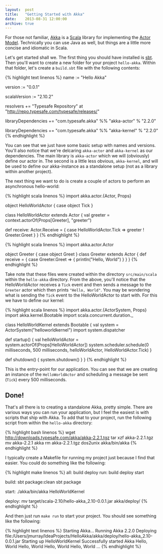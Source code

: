 ```yaml
---
layout:  post
title:   "Getting Started with Akka"
date:    2013-08-31 12:00:00
archive: true
---
```



For those not familiar, [Akka][1] is a [Scala][3] library for implementing the
[Actor Model][2]. Technically you can use Java as well, but things are a little
more concise and idiomatic in Scala.

Let's get started shall we. The first thing you should have installed is [sbt][4].
Then you'll want to create a new folder for your project `hello-akka`. Within that
folder, let's create a `build.sbt` file with the following contents:

<!-- build.sbt gist -->
{% highlight text linenos %}
name := "Hello Akka"

version := "0.0.1"

scalaVersion := "2.10.2"

resolvers += "Typesafe Repository" at "http://repo.typesafe.com/typesafe/releases/"

libraryDependencies += "com.typesafe.akka" %% "akka-actor" % "2.2.0"

libraryDependencies += "com.typesafe.akka" %% "akka-kernel" % "2.2.0"
{% endhighlight %}

You can see that we just have some basic setup with names and versions. You'll also
notice that we're delcaring `akka-actor` and `akka-kernel` as our dependencies. The
main library is `akka-actor` which we will (obviously) define our actor in. The second
is a little less obvious, `akka-kernel`, and will be used to define our akka-instance
as a standalone setup (not as a library within another project).

The next thing we want to do is create a couple of actors to perform an asynchronous
hello-world:

{% highlight scala linenos %}
import akka.actor.{Actor, Props}

object HelloWorldActor {
  case object Tick
}

class HelloWorldActor extends Actor {
  val greeter = context.actorOf(Props[Greeter], "greeter")

  def receive: Actor.Receive = {
    case HelloWorldActor.Tick => greeter ! Greeter.Greet
  }
}
{% endhighlight %}

{% highlight scala linenos %}
import akka.actor.Actor

object Greeter {
  case object Greet
}
class Greeter extends Actor {
  def receive = {
    case Greeter.Greet => {
      println("Hello, World")
    }
  }
}
{% endhighlight %}

Take note that these files were created within the directory `src/main/scala` within
the `hello-akka` directory. From the above, you'll notice that the HelloWorldActor
receives a `Tick` event and then sends a message to the `Greeter` actor which then
prints `"Hello, World"`. You may be wondering what is sending the `Tick` event to the
HelloWorldActor to start with. For this we have to define our kernel:

{% highlight scala linenos %}
import akka.actor.{ActorSystem, Props}
import akka.kernel.Bootable
import scala.concurrent.duration._

class HelloWorldKernel extends Bootable {
  val system = ActorSystem("helloworldkernel")
  import system.dispatcher

  def startup() {
    val helloWorldActor = system.actorOf(Props[HelloWorldActor])
    system.scheduler.schedule(0 milliseconds,
      500 milliseconds,
      helloWorldActor,
      HelloWorldActor.Tick)
  }

  def shutdown() {
    system.shutdown()
  }
}
{% endhighlight %}

This is the entry-point for our application. You can see that we are creating an instance
of the `HelloWorldActor` and scheduling a message be sent (`Tick`) every 500 milliseconds.

## Done!

That's all there is to creating a standalone Akka, pretty simple. There are various ways you
can run your application, but I feel the easiest is with scripts that ship with Akka. To add
that to your project, run the following script from within the `hello-akka` directory:

{% highlight bash linenos %}
wget http://downloads.typesafe.com/akka/akka-2.2.1.tgz
tar xzf akka-2.2.1.tgz
mv akka-2.2.1 akka
rm akka-2.2.1.tgz
dos2unix akka/bin/akka
{% endhighlight %}

I typically create a Makefile for running my project just because I find that easier. You could
do something like the following:

{% highlight make linenos %}
all: build deploy
run: build deploy start

build:
  sbt package:clean
  sbt package

start:
  ./akka/bin/akka HelloWorldKernel

deploy:
  mv target/scala-2.10/hello-akka_2.10-0.0.1.jar akka/deploy/
{% endhighlight %}

And then just run `make run` to start your project. You should see something like the following:

{% highlight text linenos %}
Starting Akka...
Running Akka 2.2.0
Deploying file:/Users/jmurray/IdeaProjects/HelloAkka/akka/deploy/hello-akka_2.10-0.0.1.jar
Starting up HelloWorldKernel
Successfully started Akka
Hello, World
Hello, World
Hello, World
Hello, World
...
{% endhighlight %}



  [1]: http://akka.io
  [2]: http://en.wikipedia.org/wiki/Actor_model
  [3]: http://scala-lang.org
  [4]: http://www.scala-sbt.org/0.12.4/docs/Getting-Started/Setup.html
